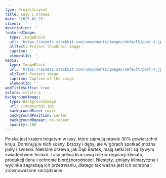 ```yaml
---
type: ProjectLayout
title: Lasy i drzewa
date: '2025-01-25'
client: ''
description: ''
featuredImage:
  type: ImageBlock
  url: 'https://assets.stackbit.com/components/images/default/post-4.jpeg'
  altText: Project thumbnail image
  caption: ''
  elementId: ''
media:
  type: ImageBlock
  url: 'https://assets.stackbit.com/components/images/default/post-4.jpeg'
  altText: Project image
  caption: Caption of the image
  elementId: ''
addTitleSuffix: true
colors: colors-a
backgroundImage:
  type: BackgroundImage
  url: /images/bg2.jpg
  backgroundSize: cover
  backgroundPosition: center
  backgroundRepeat: no-repeat
  opacity: 100
---
```


Polska jest krajem bogatym w lasy, które zajmują prawie 30% powierzchni kraju. Dominują w nich sosny, brzozy i dęby, ale w górach spotkać można jodły i świerki. Niektóre drzewa, jak Dąb Bartek, mają setki lat i są żywym świadectwem historii. Lasy pełnią kluczową rolę w regulacji klimatu, produkcji tlenu i ochronie bioróżnorodności. Niestety, zmiany klimatyczne i wycinka zagrażają ich przetrwaniu, dlatego tak ważna jest ich ochrona i zrównoważone zarządzanie.

